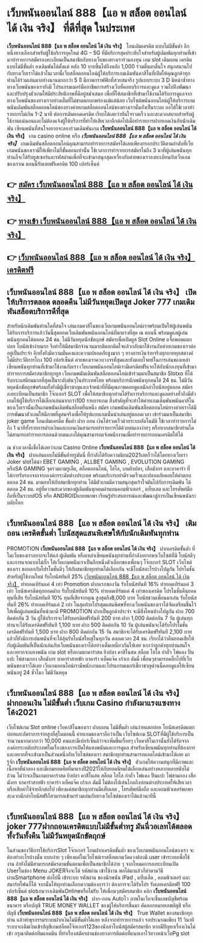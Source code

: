 # เว็บพนันออนไลน์ 888【แอ พ สล็อต ออนไลน์ ได้ เงิน จริง】  ที่ดีที่สุด ในประเทศ

**เว็บพนันออนไลน์ 888【แอ พ สล็อต ออนไลน์ ได้ เงิน จริง】** โอนเติมเครดิต แบบไม่มีขั้นต่ำ  อีกหนึ่งทางเลือกสำหรับผู้ใช้บริการยุคใหม่ 4G – 5G ที่มีบริการสุดประทับใจสำหรับผู้เดิมพันทุกท่านที่เข้ามาทำรายการสมัครลงทะเบียนเป็นสมาชิกกับทางเว็บของทางเราร่วมลงทุน เกม slot  เติมถอน เครดิตแบบไม่มีขั้นต่ำ ลงเดิมพันได้ตั้งแต่ หลัก 10 บาทขึ้นไปถึงหลัก 1,000 ร่วมตื่นตาตื่นใจ สนุกสนานไปกับทางเว็บเราได้แล้วในเวลานี้เว็บสล็อตออนไลน์ผู้ให้บริการเกมเดิมพันคาสิโนที่เปิดให้คุณลูกค้าทุกท่านได้ร่วมเล่นมาอย่างนานมากกว่า 5 ปี มีภาพกราฟฟิกที่สวยสมจริง รูปแบบระบบ 3 D
มิหนำซ้ำทางทางเว็บพนันของเรายังมี โปรแกรมเมอร์มืออาชีพการสร้างเว็บที่คอยบริการและดูแล  รวมไปถึงพัฒนาและปรับปรุงตัวเกมให้มีประสิทธิภาพที่ดีอยู่สม่ำเสมอ เพื่อที่ให้สมาชิกที่เข้ามาใช้งานได้รับการดูแลจากทางเว็บพนันของทางเราอย่างเต็มที่ไม่ขาดตกบกพร่องแม้แต่น้อย เว็บไซต์พนันออนไลน์ผู้ให้บริการเกมพนันเดิมพันสล็อตออนไลน์ของทางค่ายเกมสล็อตออนไลน์ของทางเรานั้นยังเป็นระบบ ออโต้ใช้เวลาทำรายการไม่เกิน 1-2 นาที ต่อการเติมยอดเครดิต เรียกได้เลยว่าทันใจรวดเร็ว และสะดวกสบายสำหรับผู้ใช้งานแน่นอนและไม่ต้องแจ้งผู้ให้บริการที่ทำให้เสียเวลาอีกต่อไปเมื่อทำรายการฝากยอดเงินกับนักเดิมพัน
เซียนพนันที่สนใจอยากจะลองร่วมเดิมพันเกม **เว็บพนันออนไลน์ 888【แอ พ สล็อต ออนไลน์ ได้ เงิน จริง】** เกม casino online หรือ ***เว็บพนันออนไลน์ 888【แอ พ สล็อต ออนไลน์ ได้ เงิน จริง】*** เกมเดิมพันสล็อตออนไลน์คุณสามารถทำรายการสมัครได้เลยเพียงกรอกประวัติตามลำดับที่เว็บเกมพนันของเรามีให้เพียงไม่กี่ขั้นตอนเท่านั้น ใช้เวลาการทำรายการสมัครไม่ถึง 3 นาทีผู้เล่นพนันทุกท่านก็จะได้รับยูสเซอร์และรหัสผ่านเพื่อที่จะเข้ามาสนุกสุดเหวี่ยงกับค่ายของเราลงทะเบียนกับเว็บเกมของเราณ ตอนนี้รับเลยฟรีเครดิต 100 เปอร์เซ็นต์ 

## 👉 [สมัคร เว็บพนันออนไลน์ 888【แอ พ สล็อต ออนไลน์ ได้ เงิน จริง】](https://archa888.com/)
## 👉 [ทางเข้า เว็บพนันออนไลน์ 888【แอ พ สล็อต ออนไลน์ ได้ เงิน จริง】](https://archa888.com/)
## 👉 [เว็บพนันออนไลน์ 888【แอ พ สล็อต ออนไลน์ ได้ เงิน จริง】 เครดิตฟรี](https://archa888.com/)

## เว็บพนันออนไลน์ 888【แอ พ สล็อต ออนไลน์ ได้ เงิน จริง】 เปิดให้บริการตลอด ตลอดคืน ไม่มีวันหยุดเปิดยูส Joker 777 เกมเดิมพันสล็อตบริการดีที่สุด

สำหรับนักเดิมพันท่านใดที่สนใจ เล่นเกมคาสิโนของเว็บเกมพนันออนไลน์เราพร้อมเปิดให้ผู้เล่นพนันได้รับการบริการแล้ววันนี้สุดยอดเว็บเดิมพันพนันออนไลน์ที่มาแรงที่สุด ณ ตอนนี้ พร้อมดูแลผู้เล่นพนันทุกคนได้ตลอด 24 ชม. ไม่มีวันหยุดนักขัตฤกษ์ สมัครเพื่อเปิดยูส Slot Online แจ็กพอตแตกบ่อย โบนัสเข้าง่ายมาก จึงทำให้มีสมาชิกจำนวนมากติดอกติดใจแล้วกลับมาใช้งานกับค่ายเกมของเราต่ออยู่เป็นประจำ อีกทั้งยังมีความมั่นคงและความปลอดภัยสูงมาก ๆ ทางการเงินจ่ายจริงทุกบาททุกสตางค์ไม่มีประวัติการโกง 100 เปอร์เซ็นต์ ค่ายของเราควบวงจรที่สุดและยังตอบโจทย์ในการเล่นของเหล่าเซียนพนันทุกท่านที่เข้ามาใช้งานกับเรา
เว็บเกมพนันออนไลน์เรามีเครดิตฟรีแจกให้กับนักลงทุนที่เข้ามาทำรายการสมัครสมาชิกทุกยูส เว็บเกมพนันเดิมพันสล็อตออนไลน์เข้าร่วมมาเป็นสมาชิก Slotxo ที่ได้รับกระแสนิยมมากที่สุดเป็นระดับต้นๆในประเทศไทย พร้อมบริการนักพนันทุกคนได้ 24 ชม. ไม่มีวันหยุดนักขัตฤกษ์พร้อมทั้งยังมีผู้เชี่ยวชาญและเจ้าหน้าที่ที่มีคุณภาพคอยดูแลนักล่าโบนัสอยู่ตลอด สมัครลงทะเบียนเป็นสมาชิก โจ๊กเกอร์ SLOT เพื่อให้สมาชิกทุกท่านได้รับการบริการและดูแลอย่างทั่วถึงมีตัวเกมให้ผู้ใช้บริการได้เลือกเล่นมากกว่า100 รายการเกม
สิ่งสำคัญที่จะทำให้ค่ายเกมเดิมพันพนันคาสิโนของเว็บเรานั้นเป็นเกมพนันเดิมพันสล็อตยืนหนึ่ง สมัคร  เกมพนันเดิมพันสล็อตออนไลน์ทางค่ายเราได้มีการพัฒนาตัวเกมให้มีภาพที่ดูสมจริงเพื่อให้รูปแบบเกมนั้นน่าเล่นอยู่ตลอดเวลา เข้าร่วมมาเป็นสมาชิก joker game โอนเติมเครดิต ขั้นต่ำ ฝาก ถอน เงินได้รวดเร็วด้วยระบบอัตโนมัติ ใช้เวลาทำรายการไม่ถึง 1 นาทีทั้งรายการฝากเงินและถอนเงินสามารถทำรายการได้ด้วยตนเองง่ายๆ หรือหากสมาชิกท่านใดไม่สามารถทำรายการถอนด้วยตนเองได้คุณสามารถแจ้งพนักงานเพื่อทำรายการถอนเครดิตให้ได้

ณ ช่วงเวลานี้เชื่อได้เลยว่าเกม  Casino Online **เว็บพนันออนไลน์ 888【แอ พ สล็อต ออนไลน์ ได้ เงิน จริง】** ฝากเล่นแบบไม่มีขั้นต่ำทรูมันนี่ ที่กำลังได้รับความนิยม2021เลยก็ว่าได้โดยทางเว็บเรา Joker slotได้นำ EBET GAMING , ALLBET GAMING , EVOLUTION GAMING หรือSA GAMING จุดรวมเกมรูเล็ต, สล็อตออนไลน์, ไฮโล, เกมยิงปลา, เสือมังกร และบาคาร่า ที่ได้การรับรองจากจากองค์กรระดับต่างประเทศ พร้อมบริการอย่าดีรวดเร็วและปลอดภัยคอยให้คำตอบ ตลอด 24 ชม. มามอบให้กับสมาชิกทุกท่าน ได้มีตัวเกมมีความสนุกสุดเร้าใจมันไปกับการเดิมพัน ได้ ตลอด 24 ชม. อยู่ที่ความสะดวกของผู้เดิมพันทุกคนผ่านบนคอมพิวเตอร์ , แท็บเลต และโทรศัพท์มือถือที่เป็นระบบIOS หรือ ANDROIDแบบพกพา เรียนรู้ประสบการณ์และพัฒนาสู่การเป็นเซียนพนันระบดับโลก

## เว็บพนันออนไลน์ 888【แอ พ สล็อต ออนไลน์ ได้ เงิน จริง】 เติมถอน เครดิตขั้นต่ำ โบนัสสุดแสนพิเศษให้กับนักเดิมพันทุกท่าน

 PROMOTION  **เว็บพนันออนไลน์ 888【แอ พ สล็อต ออนไลน์ ได้ เงิน จริง】** ฝากเครดิตขั้นต่ำ ที่ในเว็บของเราอยากจะให้แก่  ผู้เดิมพัน หรือเหล่าเซียนพนันทุกท่านที่กำลังอยากหาเว็บไซต์ที่มี โบนัสดีๆ และการแจกแบบไม่กั๊ก ให้เว็บเกมพนันเราเป็นอีกหนึ่งตัวเลือกของเพื่อนๆ โจ๊กเกอร์ SLOT เว็บไซต์ของเรา ขอบอกกับโปรโมชั่นดีๆ ให้กับสมาชิกทุกท่านได้เลือกกัน จะมีโบนัสอะไรบ้างไปดูกัน
โปรโมชั่นสำหรับผู้ใช้งานใหม่ รับโบนัสทันที 25% [เว็บพนันออนไลน์ 888【แอ พ สล็อต ออนไลน์ ได้ เงิน จริง】](https://archa888.com/) ทำยอดเทิร์นแค่ 4 เท่า
 Promotion ฝากแรกของวัน รับโบนัสทันที 16% ทำยอดเทิร์นแค่ 3 เท่า
โบนัสเครดิตทุกยอดฝาก รับโบนัสทันที 10% ทำยอดเทิร์นแค่ 4 เท่าของเครดิต
โปรโมชั่นคืนยอดทุนที่เสีย รับโบนัสทันที 10% ทุนที่เสียจากคุณ สูงสุดถึง8,000 บาท
โบนัสชวนเพื่อนมาเล่น รับโบนัสทันที 26% ทำยอดเทิร์นแค่ 2 เท่า
ในสุดท้ายโปรสุดแสนพิศษที่ทางเว็บพนันของเราได้จัดเตรียมขึ้นไว้ให้เพื่อผู้เล่นพนันที่หน้าตาดี  PROMOTION ฝากเป็นลูกค้าประจำ จะมีสิ่งไหนบ้างไปดูกัน
ฝาก 700 ติดต่อกัน 3 วัน ผู้ใช้บริการจะได้รับเครดิตฟรีทันที 200 บาท
ฝาก 1,000 ติดต่อกัน 7 วัน ผู้เล่นทุกท่านจะได้รับเครดิตฟรีทันที 1,100 บาท
ฝาก 500 ติดต่อกัน 10 วัน ผู้เล่นพนันจะได้รับโปรโมชั่นเครดิตฟรีทันที 1,500 บาท
ฝาก 800 ติดต่อกัน 15 วัน สมาชิกจะได้รับเครดิตฟรีทันที 2,100 บาท
แล้วก็ยังมีการเล่นพนันที่จะได้ลุ้นรับโบนัสใหญ่ในทุกวัน ตลอดเวลา 24 ชม. เรียกได้ว่าคืนยอดเสียให้กับผู้เดิมพันที่เป็นนักเล่นกับเว็บพนันของเราได้อย่างเต็มเหนี่ยวกันไปเลย หากว่าลูกค้าทุกท่านสนใจและอยากจะแทงพนัน เกม slot  หรือเกมบาคาร่าสด ยิงปลา คาสิโนสด สล็อต ไฮโล กำถั่ว ไพ่แคง ปั่นแปะ ไพ่สามกอง เสือมังกร บาคาร่าสายฟ้า บาคาร่า แบ็คแจ๊ค เก้าเก ดัมมี่ เพื่อนๆสามารถคลิ๊กไปที่เว็บพนันของเราได้เลย เว็บเกมออนไลน์เรามีพนักงานและโปรแกรมเมอร์เชี่ยวชาญด้านนี้คอยดูแลให้เซียนพนันอยู่ 24 ชั่วโมง ไม่มีวันหยุด

## เว็บพนันออนไลน์ 888【แอ พ สล็อต ออนไลน์ ได้ เงิน จริง】 ฝากถอนเงิน ไม่มีขั้นต่ำ  เว็บเกม Casino กำลังมาแรงแซงทางโค้ง2021

เว็บไซต์เกม Slot online เว็บคาสิโนของเรา ฝากถอน ไม่มีขั้นต่ำ เล่นง่ายแตกบ่อย โบนัสเครดิตแตกบ่อยและอัตราการจ่ายสูงที่สุในตอนนี้ ค่ายเกมของเราถือว่าเป็น เว็บไซต์เกม SLOTที่มีผู้ใช้บริการเป็นจำนวนมากมากกว่า 10,000 คนและมีเปอร์เซ็นต์ว่าจะเพิ่มขึ้นเรื่อยๆ เว็บคาสิโนเรานั้นยังได้รับจากองค์กรระบดับประเทศในเรื่องของการเปิดให้แทงพนันและการดูแล สำหรับเซียนพนันทุกท่านที่ต้องการและอยากที่จะเข้ามาเป็นส่วนหนึ่งกับเว็บไซต์ของเรา สมาชิกทุกท่านสามารถแอดไลน์เข้ามาได้เลย
	มารู้จัก **เว็บพนันออนไลน์ 888【แอ พ สล็อต ออนไลน์ ได้ เงิน จริง】** ตัวเกมให้ความสนุกที่มีภาพและเนื้อหาที่น่าลอง และมีเกมยอดฮิตที่มาแรงปี2021ให้กับยอดนิยมได้เลือกเล่นอย่างหลากหลายนับไม่ถ้วน  ไม่ว่าจะเป็นเกมบาคาร่าสด ยิงปลา คาสิโนสด สล็อต ไฮโล กำถั่ว ไพ่แคง ปั่นแปะ ไพ่สามกอง เสือมังกร บาคาร่าสายฟ้า บาคาร่า แบ็คแจ๊ค เก้าเก ดัมมี่ ไม่ต้องไปเล่นไกลถึงบ่อนต่างประเทศให้เสียเวลา หรือเสียค่าใช้จ่ายอีกต่อไป เพียงแค่สมาชิกทุกท่านมีแท็บเลต , โทรศัพท์มือถือ และคอมพิวเตอร์พกพาสะดวกนักล่าโบนัสฟรีก็สามารถเข้ามาร่วมเล่นกับทางเว็บไซต์ของเราได้แล้วนาทีนี้

## เว็บพนันออนไลน์ 888【แอ พ สล็อต ออนไลน์ ได้ เงิน จริง】 joker 777ฝากถอนเครดิตแบบไม่มีขั้นต่ำทรู มันนี่วอเลทได้ตลอดทั้งวันทั้งคืน ไม่มีวันหยุดนักขัตฤกษ์

ในส่วนของวิธีการใช้บริการSlot โจ๊กเกอร์ โอนฝากเครดิตขั้นต่ำ ของเว็บเกมพนันออนไลน์ของเรา จะต้องทำอะไรบ้างนั้น แบบง่าย ๆ เพียงแค่ในเว็บไซต์เราสล็อตเกมวัดดวงต้องมี user เข้าระบบเพื่อใช้งาน ถ้ายังไม่มีสามารถสมัครตามขั้นตอนเพื่อเป็นสมาชิกได้ง่าย ๆ จากโหมดการลงทะเบียนเปิด Userในช่อง Menu JOKERจึงจะได้ รหัสผ่าน เข้าใช้งาน พอได้มาแล้วก็ทำตามวิธีผ่านSmartphone ต่อไปนี้
เข้าระบบ รหัสผ่าน  ของนักพนัน iPad , แท็บเล็ต , คอมพิวเตอร์ และสมาร์ทโฟนก็ได้
จากนั้นให้ทุกท่านเลือกความต้องการว่า ต้องการจะได้รับโปร รับเลยเครดิตฟรี 100 เปอร์เซ็นต์ slotเกมวางเดิมพันOnlineหรือไม่รับ
ให้เพื่อนๆสมัครสมาชิก คลิก **เว็บพนันออนไลน์ 888【แอ พ สล็อต ออนไลน์ ได้ เงิน จริง】** ฝาก-ถอน Autoไว ภาพในเว็บจะขึ้นเลขบัญชีพร้อมธนาคาร หรือบัญชี TRUE MONEY WALLET ของผู้ให้บริการขึ้นมา
คัดลอกหมายเลขบัญชี หรือบัญชี **เว็บพนันออนไลน์ 888【แอ พ สล็อต ออนไลน์ ได้ เงิน จริง】** True Wallet ของสมาชิกทุกท่าน แล้วทำธุรกรรมระบบฝากเงินไม่มีขั้นต่ำได้เลย
หลังจากทำรายการแล้ว รอประมาณเพียง 11 วินาที ระบบจะเติมเงินเข้าบัญชีเกมสล็อตโจ๊กเกอร์123ของนักล่าโบนัสผู้สมัครสมาชิก
หากมีปัญหาเรื่องเงินไม่เข้า กรุณาติดต่อทีมแอดมิน ที่ทำเรื่องสมัครผ่านช่องทางการติดต่อที่แนบเอาไว้ทางหน้าเว็บPg slot


